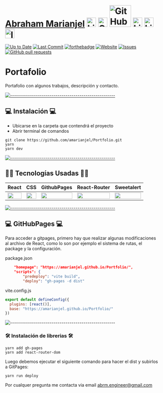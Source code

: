 # [Abraham Marianjel](https://github.com/amarianjel/Portfolio/)  [<img src="https://i.postimg.cc/wT4x8tWS/codepenblanco.png" alt="LinkedIn" class="footer-nav__link-image" height="30px" />](https://codepen.io/amarianjel/)   [<img src="https://i.postimg.cc/5NBMxTJX/github.png" alt="GitHub" class="footer-nav__link-image" height="30px" />](https://github.com/amarianjel)   [<img src="https://i.postimg.cc/1Xj3mL3G/github-Pages-blanco.png" alt="GitHub" class="footer-nav__link-image" height="70px" style="margin-bottom: -20px;"/>](https://amarianjel.github.io/Portfolio/)  [<img src="https://i.postimg.cc/J7BLFtdc/linkedin.png" alt="LinkedIn" class="footer-nav__link-image" height="30px" />](https://www.linkedin.com/in/amarianjel/)   [<img src="https://i.postimg.cc/1zqYRTyp/facebook.png" alt="LinkedIn" class="footer-nav__link-image" height="30px" />](https://www.facebook.com/Abraham13071993/)   [<img src="https://i.postimg.cc/sfJtqS4W/instagram.png" alt="Instagram" class="footer-nav__link-image" height="30px" />](https://www.instagram.com/abr_marianjel/)

[![Up to Date](https://github.com/ikatyang/emoji-cheat-sheet/workflows/Up%20to%20Date/badge.svg)](https://github.com/ikatyang/emoji-cheat-sheet/actions?query=workflow%3A%22Up+to+Date%22)
[![Last Commit](https://img.shields.io/github/last-commit/amarianjel/Portfolio?color=blue)](https://github.com/amarianjel/Portfolio/commits/main)
[![forthebadge](https://img.shields.io/badge/Made%20with-React-blue.svg)](https://reactjs.org/)
[![Website](https://img.shields.io/website?url=https%3A%2F%2Frahuldkjain.github.io%2Fgh-profile-readme-generator&logo=github&style=flat-square)](https://amarianjel.github.io/Portfolio/)
[![Issues](https://img.shields.io/github/issues/amarianjel/Portfolio?color=0088ff)](https://github.com/amarianjel/Portfolio/issues)
[![GitHub pull requests](https://img.shields.io/github/issues-pr/amarianjel/Portfolio?color=0088ff)](https://github.com/amarianjel/Portfolio/pulls)


# Portafolio
Portafolio con algunos trabajos, descripción y contacto.

[![-----------------------------------------------------](https://raw.githubusercontent.com/andreasbm/readme/master/assets/lines/colored.png)](#table-of-contents)

## 💻 Instalación 💻
- Ubicarse en la carpeta que contendrá el proyecto
- Abrir terminal de comandos
```
git clone https://github.com/amarianjel/Portfolio.git
yarn
yarn dev
```

[![-----------------------------------------------------](https://raw.githubusercontent.com/andreasbm/readme/master/assets/lines/colored.png)](#table-of-contents)

## 👨‍💻 Tecnologías Usadas 👨‍💻
<table>
  <thead>
    <tr>
      <th>React</th>
      <th>CSS</th>
      <th>GithubPages</th>
      <th>React-Router</th>
      <th>Sweetalert</th>
    </tr>
  </thead>
  <tbody>
    <tr>
      <td>
        <img src="https://i.postimg.cc/MGLcKM3M/React-2.png" width="100%" />
      </td>
      <td>
        <img src="https://i.postimg.cc/mgSDG9F2/css.png" width="100%" />
      </td>
      <td>
        <img src="https://i.postimg.cc/1Xj3mL3G/github-Pages-blanco.png" width="100%" />
      </td>
      <td>
        <img src="https://i.postimg.cc/rFjTM6z7/react-router-color-inverted.png" width="100%" />
      </td>
      <td>
        <img src="https://sweetalert2.github.io/images/SweetAlert2.png" width="100%" />
      </td>
    </tr>
  </tbody>
</table>

[![-----------------------------------------------------](https://raw.githubusercontent.com/andreasbm/readme/master/assets/lines/colored.png)](#table-of-contents)

## 💻 GitHubPages 💻
Para acceder a gitpages, primero hay que realizar algunas modificaciones al archivo de React, como lo son por ejemplo el sistema de rutas, el package y la configuración.

package.json

```json
    "homepage": "https://amarianjel.github.io/Portfolio/",
    "scripts": {
        "predeploy": "vite build",
        "deploy": "gh-pages -d dist"
```

vite.config.js
```js
export default defineConfig({
  plugins: [react()],
  base: "https://amarianjel.github.io/Portfolio/"
})
```

![-----------------------------------------------------](https://raw.githubusercontent.com/andreasbm/readme/master/assets/lines/rainbow.png)

### 🛠️ Instalación de librerias 🛠️

```
yarn add gh-pages
yarn add react-router-dom
```

Luego debemos ejecutar el siguiente comando para hacer el dist y subirlos a GitPages:

```
yarn run deploy
```

Por cualquer pregunta me contacta via email abrm.engineer@gmail.com
